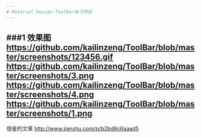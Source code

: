 ```yaml
---
# Material Design-ToolBar练习项目
---
```

###1 效果图
https://github.com/kailinzeng/ToolBar/blob/master/screenshots/123456.gif
https://github.com/kailinzeng/ToolBar/blob/master/screenshots/3.png
https://github.com/kailinzeng/ToolBar/blob/master/screenshots/4.png
https://github.com/kailinzeng/ToolBar/blob/master/screenshots/1.png
---
借鉴的文章
http://www.jianshu.com/p/b2bd6c6aaad5
